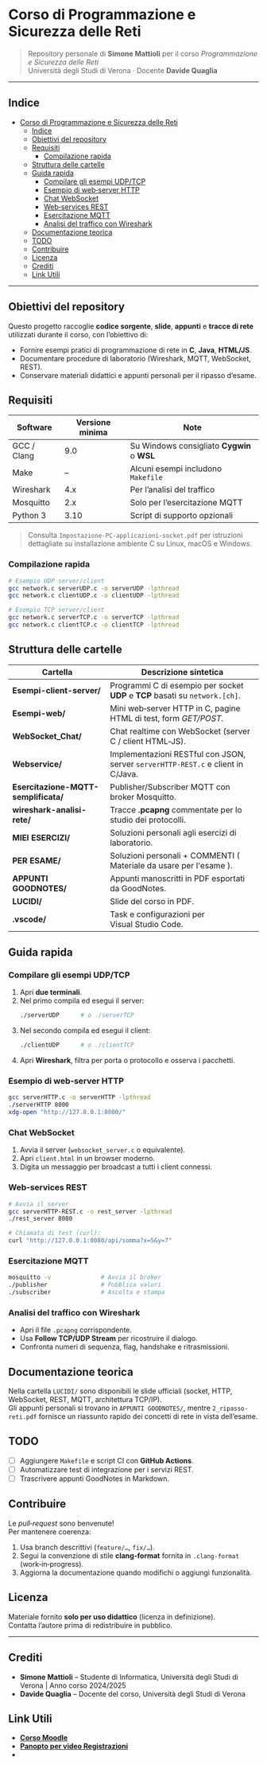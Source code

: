 # Corso di Programmazione e Sicurezza delle Reti

> Repository personale di **Simone Mattioli** per il corso _Programmazione e Sicurezza delle Reti_  
> Università degli Studi di Verona · Docente **Davide Quaglia**

---

## Indice
- [Corso di Programmazione e Sicurezza delle Reti](#corso-di-programmazione-e-sicurezza-delle-reti)
  - [Indice](#indice)
  - [Obiettivi del repository](#obiettivi-del-repository)
  - [Requisiti](#requisiti)
    - [Compilazione rapida](#compilazione-rapida)
  - [Struttura delle cartelle](#struttura-delle-cartelle)
  - [Guida rapida](#guida-rapida)
    - [Compilare gli esempi UDP/TCP](#compilare-gli-esempi-udptcp)
    - [Esempio di web‑server HTTP](#esempio-di-webserver-http)
    - [Chat WebSocket](#chat-websocket)
    - [Web‑services REST](#webservices-rest)
    - [Esercitazione MQTT](#esercitazione-mqtt)
    - [Analisi del traffico con Wireshark](#analisi-del-traffico-con-wireshark)
  - [Documentazione teorica](#documentazione-teorica)
  - [TODO](#todo)
  - [Contribuire](#contribuire)
  - [Licenza](#licenza)
  - [Crediti](#crediti)
  - [Link Utili](#link-utili)


---

## Obiettivi del repository
Questo progetto raccoglie **codice sorgente**, **slide**, **appunti** e **tracce di rete** utilizzati durante il corso, con l’obiettivo di:

* Fornire esempi pratici di programmazione di rete in **C**, **Java**, **HTML/JS**.
* Documentare procedure di laboratorio (Wireshark, MQTT, WebSocket, REST).
* Conservare materiali didattici e appunti personali per il ripasso d’esame.

## Requisiti
| Software | Versione minima | Note |
|----------|-----------------|------|
| GCC / Clang | 9.0 | Su Windows consigliato **Cygwin** o **WSL** |
| Make | – | Alcuni esempi includono `Makefile` |
| Wireshark | 4.x | Per l’analisi del traffico |
| Mosquitto | 2.x | Solo per l’esercitazione MQTT |
| Python 3 | 3.10 | Script di supporto opzionali |

> Consulta `Impostazione-PC-applicazioni-socket.pdf` per istruzioni dettagliate su installazione ambiente C su Linux, macOS e Windows.

### Compilazione rapida
```bash
# Esempio UDP server/client
gcc network.c serverUDP.c -o serverUDP -lpthread
gcc network.c clientUDP.c -o clientUDP -lpthread

# Esempio TCP server/client
gcc network.c serverTCP.c -o serverTCP -lpthread
gcc network.c clientTCP.c -o clientTCP -lpthread
```

## Struttura delle cartelle
| Cartella | Descrizione sintetica |
|----------|-----------------------|
| **Esempi-client-server/** | Programmi C di esempio per socket **UDP** e **TCP** basati su `network.[ch]`. |
| **Esempi-web/** | Mini web‑server HTTP in C, pagine HTML di test, form _GET/POST_. |
| **WebSocket_Chat/** | Chat realtime con WebSocket (server C / client HTML‑JS). |
| **Webservice/** | Implementazioni RESTful con JSON, server `serverHTTP-REST.c` e client in C/Java. |
| **Esercitazione-MQTT-semplificata/** | Publisher/Subscriber MQTT con broker Mosquitto. |
| **wireshark-analisi-rete/** | Tracce **.pcapng** commentate per lo studio dei protocolli. |
| **MIEI ESERCIZI/** | Soluzioni personali agli esercizi di laboratorio. |
| **PER ESAME/** | Soluzioni personali + COMMENTI ( Materiale da usare per l'esame ). |
| **APPUNTI GOODNOTES/** | Appunti manoscritti in PDF esportati da GoodNotes. |
| **LUCIDI/** | Slide del corso in PDF. |
| **.vscode/** | Task e configurazioni per Visual Studio Code. |

## Guida rapida

### Compilare gli esempi UDP/TCP
1. Apri **due terminali**.
2. Nel primo compila ed esegui il server:  
   ```bash
   ./serverUDP      # o ./serverTCP
   ```
3. Nel secondo compila ed esegui il client:  
   ```bash
   ./clientUDP      # o ./clientTCP
   ```
4. Apri **Wireshark**, filtra per porta o protocollo e osserva i pacchetti.

### Esempio di web‑server HTTP
```bash
gcc serverHTTP.c -o serverHTTP -lpthread
./serverHTTP 8000
xdg-open "http://127.0.0.1:8000/"
```

### Chat WebSocket
1. Avvia il server (`websocket_server.c` o equivalente).  
2. Apri `client.html` in un browser moderno.  
3. Digita un messaggio per broadcast a tutti i client connessi.

### Web‑services REST
```bash
# Avvia il server
gcc serverHTTP-REST.c -o rest_server -lpthread
./rest_server 8080

# Chiamata di test (curl):
curl "http://127.0.0.1:8080/api/somma?x=5&y=7"
```

### Esercitazione MQTT
```bash
mosquitto -v              # Avvia il broker
./publisher               # Pubblica valori
./subscriber              # Ascolta e stampa
```

### Analisi del traffico con Wireshark
* Apri il file `.pcapng` corrispondente.
* Usa **Follow TCP/UDP Stream** per ricostruire il dialogo.
* Confronta numeri di sequenza, flag, handshake e ritrasmissioni.

## Documentazione teorica
Nella cartella `LUCIDI/` sono disponibili le slide ufficiali (socket, HTTP, WebSocket, REST, MQTT, architettura TCP/IP).  
Gli appunti personali si trovano in `APPUNTI GOODNOTES/`, mentre `2_ripasso-reti.pdf` fornisce un riassunto rapido dei concetti di rete in vista dell’esame.

## TODO
- [ ] Aggiungere `Makefile` e script CI con **GitHub Actions**.  
- [ ] Automatizzare test di integrazione per i servizi REST.  
- [ ] Trascrivere appunti GoodNotes in Markdown.

## Contribuire
Le _pull‑request_ sono benvenute!  
Per mantenere coerenza:

1. Usa branch descrittivi (`feature/…`, `fix/…`).  
2. Segui la convenzione di stile **clang‑format** fornita in `.clang-format` (work‑in‑progress).  
3. Aggiorna la documentazione quando modifichi o aggiungi funzionalità.

## Licenza
Materiale fornito **solo per uso didattico** (licenza in definizione).  
Contatta l’autore prima di redistribuire in pubblico.

---

## Crediti
- **Simone Mattioli** – Studente di Informatica, Università degli Studi di Verona | Anno corso 2024/2025
- **Davide Quaglia** – Docente del corso, Università degli Studi di Verona

## Link Utili
- **[Corso Moodle](https://moodledidattica.univr.it/course/view.php?id=20206)**
- **[Panopto per video Registrazioni](https://univr.cloud.panopto.eu/Panopto/Pages/Viewer.aspx?id=cc809fae-424b-40f2-b7a3-b2fa00ae8042&instance=MoodleDidattica)**
- 
